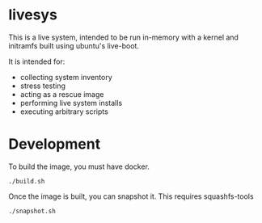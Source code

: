 # livesys

This is a live system, intended to be run in-memory with a kernel and initramfs built using ubuntu's live-boot.

It is intended for:

* collecting system inventory
* stress testing
* acting as a rescue image
* performing live system installs
* executing arbitrary scripts

# Development

To build the image, you must have docker.

```
./build.sh
```

Once the image is built, you can snapshot it. This requires squashfs-tools

```
./snapshot.sh
```

